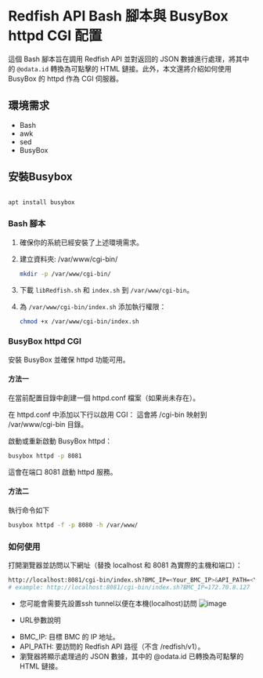 # Redfish API Bash 腳本與 BusyBox httpd CGI 配置

這個 Bash 腳本旨在調用 Redfish API 並對返回的 JSON 數據進行處理，將其中的 `@odata.id` 轉換為可點擊的 HTML 鏈接。此外，本文還將介紹如何使用 BusyBox 的 httpd 作為 CGI 伺服器。

## 環境需求

- Bash
- awk
- sed
- BusyBox

## 安裝Busybox
```bash

apt install busybox

```
### Bash 腳本

1. 確保你的系統已經安裝了上述環境需求。
2. 建立資料夾: /var/www/cgi-bin/
    ```bash
    mkdir -p /var/www/cgi-bin/
    ```
3. 下載 `libRedfish.sh` 和 `index.sh` 到 `/var/www/cgi-bin`。
4. 為 `/var/www/cgi-bin/index.sh` 添加執行權限：

   ```bash
   chmod +x /var/www/cgi-bin/index.sh
   ```
### BusyBox httpd CGI
安裝 BusyBox 並確保 httpd 功能可用。
#### 方法一
在當前配置目錄中創建一個 httpd.conf 檔案（如果尚未存在）。

在 httpd.conf 中添加以下行以啟用 CGI：
這會將 /cgi-bin 映射到 /var/www/cgi-bin 目錄。

啟動或重新啟動 BusyBox httpd：

```bash
busybox httpd -p 8081
```
這會在端口 8081 啟動 httpd 服務。
#### 方法二
執行命令如下
```bash
busybox httpd -f -p 8080 -h /var/www/
```
### 如何使用
打開瀏覽器並訪問以下網址（替換 localhost 和 8081 為實際的主機和端口）：
```bash
http://localhost:8081/cgi-bin/index.sh?BMC_IP=<Your_BMC_IP>&API_PATH=<Your_API_PATH>
# example: http://localhost:8081/cgi-bin/index.sh?BMC_IP=172.70.8.127
```

* 您可能會需要先設置ssh tunnel以便在本機(localhost)訪問
![image](https://user-images.githubusercontent.com/7022841/271929963-b96ef093-65fb-44cd-8c35-8a8fbf37d4b1.png)

* URL參數說明
- BMC_IP: 目標 BMC 的 IP 地址。
- API_PATH: 要訪問的 Redfish API 路徑（不含 /redfish/v1）。
- 瀏覽器將顯示處理過的 JSON 數據，其中的 @odata.id 已轉換為可點擊的 HTML 鏈接。


